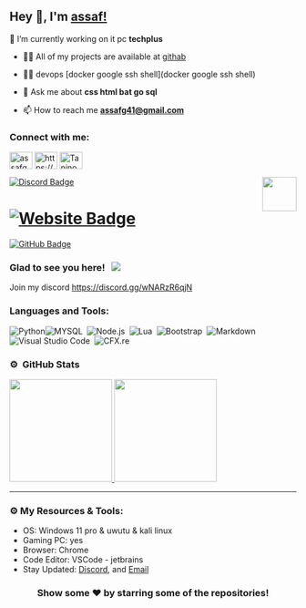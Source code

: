 
## Hey 👋, I'm [assaf!](https://github.com/assafgold1/)

 🔭 I’m currently working on it pc **techplus**

- 👨‍💻 All of my projects are available at [githab](githab)

- 👨‍💻 devops [docker google ssh shell](docker google ssh shell)

- 💬 Ask me about **css html bat go sql**

- 📫 How to reach me **assafg41@gmail.com**


<h3 align="left">Connect with me:</h3>
<p align="left">
<a href="https://dev.to/assafgold1" target="blank"><img align="center" src="https://raw.githubusercontent.com/rahuldkjain/github-profile-readme-generator/master/src/images/icons/Social/devto.svg" alt="assafgold1" height="30" width="40" /></a>
<a href="https://instagram.com/https://www.instagram.com/assaf__grasiani/" target="blank"><img align="center" src="https://raw.githubusercontent.com/rahuldkjain/github-profile-readme-generator/master/src/images/icons/Social/instagram.svg" alt="https://www.instagram.com/assaf__grasiani/" height="30" width="40" /></a>
<a href="https://discord.gg/Taninon#3236" target="blank"><img align="center" src="https://raw.githubusercontent.com/rahuldkjain/github-profile-readme-generator/master/src/images/icons/Social/discord.svg" alt="Taninon#3236" height="30" width="40" /></a>
</p>


<img align="right" height="60" width="60" alt="" src="https://cdn.discordapp.com/attachments/1082239738821488650/1082247796230471761/myLogo.png" />

[![Discord Badge](https://img.shields.io/badge/-Discord-0e76a8?style=flat-square&logo=Discord&logoColor=white)]([https://discord.gg/])
# [![Website Badge](https://img.shields.io/badge/Website-3b5998?style=flat-square&logo=google-chrome&logoColor=white)](https://)
[![GitHub Badge](https://img.shields.io/badge/-GitHub-ffffff?style=flat-square&logo=Github&logoColor=black)](https://github.com/assafgold1)

### Glad to see you here! &nbsp; ![](https://komarev.com/ghpvc/?username=nat2k15&label=Views&color=blue&style=plastic)


Join my discord https://discord.gg/wNARzR6qjN

<!-- <img align="right" height="215" width="325" alt="" src="https://cdn.discordapp.com/attachments/1082239738821488650/1082247796230471761/myLogo.png" /> -->


### Languages and Tools:
![Python](https://img.shields.io/badge/python-3670A0?style=for-the-badge&logo=python&logoColor=ffdd54)![MYSQL](https://img.shields.io/badge/-MySQL-333333?style=flat&logo=mysql)&nbsp;
![Node.js](https://img.shields.io/badge/-Node.js-333333?style=flat&logo=node.js)&nbsp;
![Lua](https://img.shields.io/badge/-Lua-333333?style=flat&logo=lua)&nbsp;
![Bootstrap](https://img.shields.io/badge/-bootstrap-333333?style=flat&logo=bootstrap)&nbsp;
![Markdown](https://img.shields.io/badge/-markdown-333333?style=flat&logo=markdown)&nbsp;
![Visual Studio Code](https://img.shields.io/badge/-Visual%20Studio%20Code-333333?style=flat&logo=visual-studio-code&logoColor=007ACC)&nbsp;
![CFX.re](https://forum.cfx.re/uploads/default/optimized/4X/3/8/7/38769c61a46ed86700c737079f043c5ae89673a0_2_32x32.png)&nbsp;

### ⚙️ &nbsp;GitHub Stats

<p align="left">
<a href="https://github.com/assafgold1">
  <img height="180em" src="https://github-readme-stats-eight-theta.vercel.app/api?username=nat2k15&show_icons=true&theme=react&include_all_commits=true&count_private=true"/>
  <img height="180em" src="https://github-readme-stats-eight-theta.vercel.app/api/top-langs/?username=nat2k15&layout=compact&langs_count=8&theme=react"/>
</a>
</p>

---

### ⚙️ My Resources & Tools:

- OS: Windows 11 pro & uwutu & kali linux 
- Gaming PC: yes
- Browser: Chrome
- Code Editor: VSCode - jetbrains
- Stay Updated: [Discord](https://discord.gg/RquDVTfDwu), and [Email](assafg41@gmail.com)

<h3 align=center>Show some ❤️ by starring some of the repositories!</h3>
